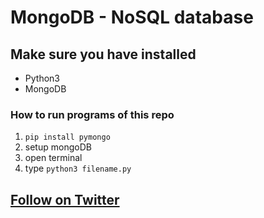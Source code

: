 # MongoDB - NoSQL database

## Make sure you have installed
- Python3
- MongoDB

### How to run programs of this repo
1. `pip install pymongo`
2. setup mongoDB
3. open terminal
4. type `python3 filename.py`


## [Follow on Twitter](https://www.twitter.com/ydvtwts)